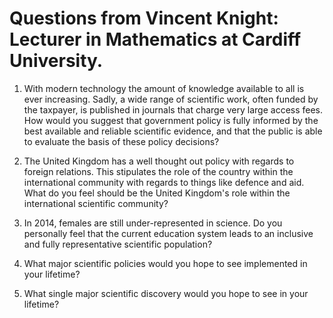 # Questions from Vincent Knight: Lecturer in Mathematics at Cardiff University.

1. With modern technology the amount of knowledge available to all is ever increasing. Sadly, a wide range of scientific work, often funded by the taxpayer, is published in journals that charge very large access fees. How would you suggest that government policy is fully informed by the best available and reliable scientific evidence, and that the public is able to evaluate the basis of these policy decisions?

2. The United Kingdom has a well thought out policy with regards to foreign relations. This stipulates the role of the country within the international community with regards to things like defence and aid. What do you feel should be the United Kingdom's role within the international scientific community?

3. In 2014, females are still under-represented in science. Do you personally feel that the current education system leads to an inclusive and fully representative scientific population?

4. What major scientific policies would you hope to see implemented in your lifetime?

5. What single major scientific discovery would you hope to see in your lifetime?
